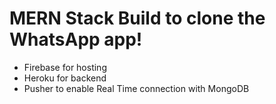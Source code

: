 # MERN Stack Build to clone the WhatsApp app!

- Firebase for hosting
- Heroku for backend
- Pusher to enable Real Time connection with MongoDB
